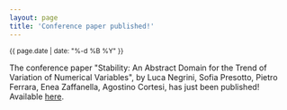 ```yaml
---
layout: page
title: 'Conference paper published!'
---
```


<small>{{ page.date | date: "%-d %B %Y" }}</small>

The conference paper "Stability: An Abstract Domain for the Trend of Variation of Numerical Variables", by Luca Negrini, Sofia Presotto, Pietro Ferrara, Enea Zaffanella, Agostino Cortesi, has just been published! Available [here](https://doi.org/10.1145/3689609.3689995).
